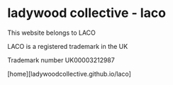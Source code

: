 ladywood collective - laco
======

This website belongs to LACO

LACO is a registered trademark in the UK

Trademark number UK00003212987

[home][ladywoodcollective.github.io/laco]
